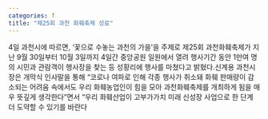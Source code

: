```yaml
---
categories: f
title: "제25회 과천 화훼축제 성료"
---
```

4일 과천시에 따르면, ‘꽃으로 수놓는 과천의 가을’을 주제로 제25회 과천화훼축제가 지난 9월 30일부터 10월 3일까지 4일간 중앙공원 일원에서 열려 행사기간 동안 1만여 명의 시민과 관람객이 행사장을 찾는 등 성황리에 행사를 마쳤다고 밝혔다.신계용 과천시장은 개막식 인사말을 통해 “코로나 여파로 인해 각종 행사가 취소돼 화훼 판매량이 감소되는 어려움 속에서도 우리 화훼농업인이 힘을 모아 과천화훼축제를 개최하게 됨을 매우 뜻깊게 생각한다”면서 “우리 화훼산업이 고부가가치 미래 신성장 사업으로 한 단계 더 도약할 수 있기를 바란다